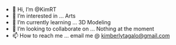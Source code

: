 - 👋 Hi, I’m @KimRT
- 👀 I’m interested in ... Arts
- 🌱 I’m currently learning ... 3D Modeling
- 💞️ I’m looking to collaborate on ... Nothing at the moment
- 📫 How to reach me ... email me @ kimberlytagalo@gmail.com

<!---
KimRT/KimRT is a ✨ special ✨ repository because its `README.md` (this file) appears on your GitHub profile.
You can click the Preview link to take a look at your changes.
--->
